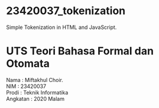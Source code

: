 # 23420037_tokenization
Simple Tokenization in HTML and JavaScript.

# UTS Teori Bahasa Formal dan Otomata

Nama      : Miftakhul Choir.</br>
NIM       : 23420037</br>
Prodi     : Teknik Informatika</br>
Angkatan  : 2020 Malam</br>
